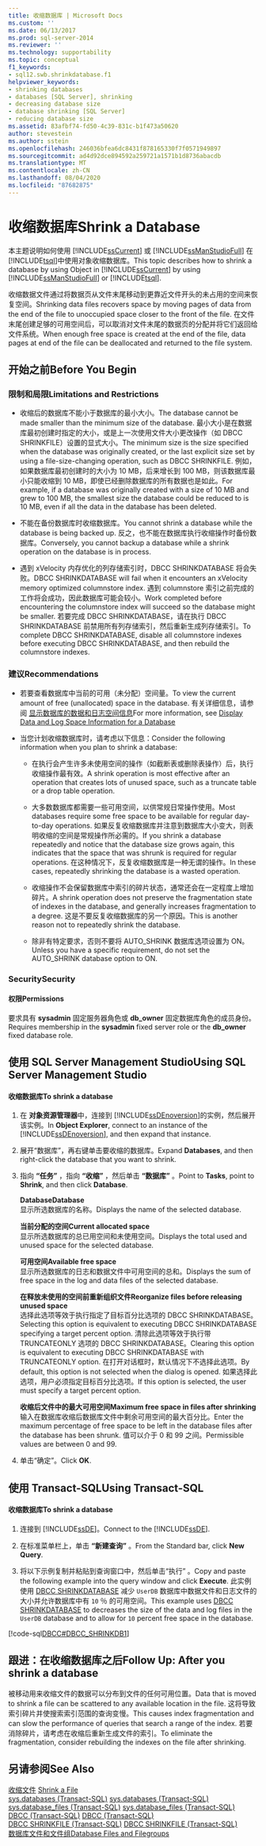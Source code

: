 ```yaml
---
title: 收缩数据库 | Microsoft Docs
ms.custom: ''
ms.date: 06/13/2017
ms.prod: sql-server-2014
ms.reviewer: ''
ms.technology: supportability
ms.topic: conceptual
f1_keywords:
- sql12.swb.shrinkdatabase.f1
helpviewer_keywords:
- shrinking databases
- databases [SQL Server], shrinking
- decreasing database size
- database shrinking [SQL Server]
- reducing database size
ms.assetid: 83afbf74-fd50-4c39-831c-b1f473a50620
author: stevestein
ms.author: sstein
ms.openlocfilehash: 246036bfea6dc8431f878165330f7f0571949897
ms.sourcegitcommit: ad4d92dce894592a259721a1571b1d8736abacdb
ms.translationtype: MT
ms.contentlocale: zh-CN
ms.lasthandoff: 08/04/2020
ms.locfileid: "87682875"
---
```

# <a name="shrink-a-database"></a><span data-ttu-id="dd95e-102">收缩数据库</span><span class="sxs-lookup"><span data-stu-id="dd95e-102">Shrink a Database</span></span>
  <span data-ttu-id="dd95e-103">本主题说明如何使用 [!INCLUDE[ssCurrent](../../includes/sscurrent-md.md)] 或 [!INCLUDE[ssManStudioFull](../../includes/ssmanstudiofull-md.md)] 在 [!INCLUDE[tsql](../../includes/tsql-md.md)]中使用对象收缩数据库。</span><span class="sxs-lookup"><span data-stu-id="dd95e-103">This topic describes how to shrink a database by using Object in [!INCLUDE[ssCurrent](../../includes/sscurrent-md.md)] by using [!INCLUDE[ssManStudioFull](../../includes/ssmanstudiofull-md.md)] or [!INCLUDE[tsql](../../includes/tsql-md.md)].</span></span>  
  
 <span data-ttu-id="dd95e-104">收缩数据文件通过将数据页从文件末尾移动到更靠近文件开头的未占用的空间来恢复空间。</span><span class="sxs-lookup"><span data-stu-id="dd95e-104">Shrinking data files recovers space by moving pages of data from the end of the file to unoccupied space closer to the front of the file.</span></span> <span data-ttu-id="dd95e-105">在文件末尾创建足够的可用空间后，可以取消对文件末尾的数据页的分配并将它们返回给文件系统。</span><span class="sxs-lookup"><span data-stu-id="dd95e-105">When enough free space is created at the end of the file, data pages at end of the file can be deallocated and returned to the file system.</span></span>  
  

  
##  <a name="before-you-begin"></a><a name="BeforeYouBegin"></a> <span data-ttu-id="dd95e-106">开始之前</span><span class="sxs-lookup"><span data-stu-id="dd95e-106">Before You Begin</span></span>  
  
###  <a name="limitations-and-restrictions"></a><a name="Restrictions"></a> <span data-ttu-id="dd95e-107">限制和局限</span><span class="sxs-lookup"><span data-stu-id="dd95e-107">Limitations and Restrictions</span></span>  
  
-   <span data-ttu-id="dd95e-108">收缩后的数据库不能小于数据库的最小大小。</span><span class="sxs-lookup"><span data-stu-id="dd95e-108">The database cannot be made smaller than the minimum size of the database.</span></span> <span data-ttu-id="dd95e-109">最小大小是在数据库最初创建时指定的大小，或是上一次使用文件大小更改操作（如 DBCC SHRINKFILE）设置的显式大小。</span><span class="sxs-lookup"><span data-stu-id="dd95e-109">The minimum size is the size specified when the database was originally created, or the last explicit size set by using a file-size-changing operation, such as DBCC SHRINKFILE.</span></span> <span data-ttu-id="dd95e-110">例如，如果数据库最初创建时的大小为 10 MB，后来增长到 100 MB，则该数据库最小只能收缩到 10 MB，即使已经删除数据库的所有数据也是如此。</span><span class="sxs-lookup"><span data-stu-id="dd95e-110">For example, if a database was originally created with a size of 10 MB and grew to 100 MB, the smallest size the database could be reduced to is 10 MB, even if all the data in the database has been deleted.</span></span>  
  
-   <span data-ttu-id="dd95e-111">不能在备份数据库时收缩数据库。</span><span class="sxs-lookup"><span data-stu-id="dd95e-111">You cannot shrink a database while the database is being backed up.</span></span> <span data-ttu-id="dd95e-112">反之，也不能在数据库执行收缩操作时备份数据库。</span><span class="sxs-lookup"><span data-stu-id="dd95e-112">Conversely, you cannot backup a database while a shrink operation on the database is in process.</span></span>  
  
-   <span data-ttu-id="dd95e-113">遇到 xVelocity 内存优化的列存储索引时，DBCC SHRINKDATABASE 将会失败。</span><span class="sxs-lookup"><span data-stu-id="dd95e-113">DBCC SHRINKDATABASE will fail when it encounters an xVelocity memory optimized columnstore index.</span></span> <span data-ttu-id="dd95e-114">遇到 columnstore 索引之前完成的工作将会成功，因此数据库可能会较小。</span><span class="sxs-lookup"><span data-stu-id="dd95e-114">Work completed before encountering the columnstore index will succeed so the database might be smaller.</span></span> <span data-ttu-id="dd95e-115">若要完成 DBCC SHRINKDATABASE，请在执行 DBCC SHRINKDATABASE 前禁用所有列存储索引，然后重新生成列存储索引。</span><span class="sxs-lookup"><span data-stu-id="dd95e-115">To complete DBCC SHRINKDATABASE, disable all columnstore indexes before executing DBCC SHRINKDATABASE, and then rebuild the columnstore indexes.</span></span>  
  
###  <a name="recommendations"></a><a name="Recommendations"></a> <span data-ttu-id="dd95e-116">建议</span><span class="sxs-lookup"><span data-stu-id="dd95e-116">Recommendations</span></span>  
  
-   <span data-ttu-id="dd95e-117">若要查看数据库中当前的可用（未分配）空间量。</span><span class="sxs-lookup"><span data-stu-id="dd95e-117">To view the current amount of free (unallocated) space in the database.</span></span> <span data-ttu-id="dd95e-118">有关详细信息，请参阅 [显示数据库的数据和日志空间信息](display-data-and-log-space-information-for-a-database.md)</span><span class="sxs-lookup"><span data-stu-id="dd95e-118">For more information, see [Display Data and Log Space Information for a Database](display-data-and-log-space-information-for-a-database.md)</span></span>  
  
-   <span data-ttu-id="dd95e-119">当您计划收缩数据库时，请考虑以下信息：</span><span class="sxs-lookup"><span data-stu-id="dd95e-119">Consider the following information when you plan to shrink a database:</span></span>  
  
    -   <span data-ttu-id="dd95e-120">在执行会产生许多未使用空间的操作（如截断表或删除表操作）后，执行收缩操作最有效。</span><span class="sxs-lookup"><span data-stu-id="dd95e-120">A shrink operation is most effective after an operation that creates lots of unused space, such as a truncate table or a drop table operation.</span></span>  
  
    -   <span data-ttu-id="dd95e-121">大多数数据库都需要一些可用空间，以供常规日常操作使用。</span><span class="sxs-lookup"><span data-stu-id="dd95e-121">Most databases require some free space to be available for regular day-to-day operations.</span></span> <span data-ttu-id="dd95e-122">如果反复收缩数据库并注意到数据库大小变大，则表明收缩的空间是常规操作所必需的。</span><span class="sxs-lookup"><span data-stu-id="dd95e-122">If you shrink a database repeatedly and notice that the database size grows again, this indicates that the space that was shrunk is required for regular operations.</span></span> <span data-ttu-id="dd95e-123">在这种情况下，反复收缩数据库是一种无谓的操作。</span><span class="sxs-lookup"><span data-stu-id="dd95e-123">In these cases, repeatedly shrinking the database is a wasted operation.</span></span>  
  
    -   <span data-ttu-id="dd95e-124">收缩操作不会保留数据库中索引的碎片状态，通常还会在一定程度上增加碎片。</span><span class="sxs-lookup"><span data-stu-id="dd95e-124">A shrink operation does not preserve the fragmentation state of indexes in the database, and generally increases fragmentation to a degree.</span></span> <span data-ttu-id="dd95e-125">这是不要反复收缩数据库的另一个原因。</span><span class="sxs-lookup"><span data-stu-id="dd95e-125">This is another reason not to repeatedly shrink the database.</span></span>  
  
    -   <span data-ttu-id="dd95e-126">除非有特定要求，否则不要将 AUTO_SHRINK 数据库选项设置为 ON。</span><span class="sxs-lookup"><span data-stu-id="dd95e-126">Unless you have a specific requirement, do not set the AUTO_SHRINK database option to ON.</span></span>  
  
###  <a name="security"></a><a name="Security"></a> <span data-ttu-id="dd95e-127">Security</span><span class="sxs-lookup"><span data-stu-id="dd95e-127">Security</span></span>  
  
####  <a name="permissions"></a><a name="Permissions"></a> <span data-ttu-id="dd95e-128">权限</span><span class="sxs-lookup"><span data-stu-id="dd95e-128">Permissions</span></span>  
 <span data-ttu-id="dd95e-129">要求具有 **sysadmin** 固定服务器角色或 **db_owner** 固定数据库角色的成员身份。</span><span class="sxs-lookup"><span data-stu-id="dd95e-129">Requires membership in the **sysadmin** fixed server role or the **db_owner** fixed database role.</span></span>  
  
##  <a name="using-sql-server-management-studio"></a><a name="SSMSProcedure"></a> <span data-ttu-id="dd95e-130">使用 SQL Server Management Studio</span><span class="sxs-lookup"><span data-stu-id="dd95e-130">Using SQL Server Management Studio</span></span>  
  
#### <a name="to-shrink-a-database"></a><span data-ttu-id="dd95e-131">收缩数据库</span><span class="sxs-lookup"><span data-stu-id="dd95e-131">To shrink a database</span></span>  
  
1.  <span data-ttu-id="dd95e-132">在 **对象资源管理器**中，连接到 [!INCLUDE[ssDEnoversion](../../includes/ssdenoversion-md.md)]的实例，然后展开该实例。</span><span class="sxs-lookup"><span data-stu-id="dd95e-132">In **Object Explorer**, connect to an instance of the [!INCLUDE[ssDEnoversion](../../includes/ssdenoversion-md.md)], and then expand that instance.</span></span>  
  
2.  <span data-ttu-id="dd95e-133">展开“数据库”，再右键单击要收缩的数据库。</span><span class="sxs-lookup"><span data-stu-id="dd95e-133">Expand **Databases**, and then right-click the database that you want to shrink.</span></span>  
  
3.  <span data-ttu-id="dd95e-134">指向 **“任务”** ，指向 **“收缩”** ，然后单击 **“数据库”** 。</span><span class="sxs-lookup"><span data-stu-id="dd95e-134">Point to **Tasks**, point to **Shrink**, and then click **Database**.</span></span>  
  
     <span data-ttu-id="dd95e-135">**Database**</span><span class="sxs-lookup"><span data-stu-id="dd95e-135">**Database**</span></span>  
     <span data-ttu-id="dd95e-136">显示所选数据库的名称。</span><span class="sxs-lookup"><span data-stu-id="dd95e-136">Displays the name of the selected database.</span></span>  
  
     <span data-ttu-id="dd95e-137">**当前分配的空间**</span><span class="sxs-lookup"><span data-stu-id="dd95e-137">**Current allocated space**</span></span>  
     <span data-ttu-id="dd95e-138">显示所选数据库的总已用空间和未使用空间。</span><span class="sxs-lookup"><span data-stu-id="dd95e-138">Displays the total used and unused space for the selected database.</span></span>  
  
     <span data-ttu-id="dd95e-139">**可用空间**</span><span class="sxs-lookup"><span data-stu-id="dd95e-139">**Available free space**</span></span>  
     <span data-ttu-id="dd95e-140">显示所选数据库的日志和数据文件中可用空间的总和。</span><span class="sxs-lookup"><span data-stu-id="dd95e-140">Displays the sum of free space in the log and data files of the selected database.</span></span>  
  
     <span data-ttu-id="dd95e-141">**在释放未使用的空间前重新组织文件**</span><span class="sxs-lookup"><span data-stu-id="dd95e-141">**Reorganize files before releasing unused space**</span></span>  
     <span data-ttu-id="dd95e-142">选择此选项等效于执行指定了目标百分比选项的 DBCC SHRINKDATABASE。</span><span class="sxs-lookup"><span data-stu-id="dd95e-142">Selecting this option is equivalent to executing DBCC SHRINKDATABASE specifying a target percent option.</span></span> <span data-ttu-id="dd95e-143">清除此选项等效于执行带 TRUNCATEONLY 选项的 DBCC SHRINKDATABASE。</span><span class="sxs-lookup"><span data-stu-id="dd95e-143">Clearing this option is equivalent to executing DBCC SHRINKDATABASE with TRUNCATEONLY option.</span></span> <span data-ttu-id="dd95e-144">在打开对话框时，默认情况下不选择此选项。</span><span class="sxs-lookup"><span data-stu-id="dd95e-144">By default, this option is not selected when the dialog is opened.</span></span> <span data-ttu-id="dd95e-145">如果选择此选项，用户必须指定目标百分比选项。</span><span class="sxs-lookup"><span data-stu-id="dd95e-145">If this option is selected, the user must specify a target percent option.</span></span>  
  
     <span data-ttu-id="dd95e-146">**收缩后文件中的最大可用空间**</span><span class="sxs-lookup"><span data-stu-id="dd95e-146">**Maximum free space in files after shrinking**</span></span>  
     <span data-ttu-id="dd95e-147">输入在数据库收缩后数据库文件中剩余可用空间的最大百分比。</span><span class="sxs-lookup"><span data-stu-id="dd95e-147">Enter the maximum percentage of free space to be left in the database files after the database has been shrunk.</span></span> <span data-ttu-id="dd95e-148">值可以介于 0 和 99 之间。</span><span class="sxs-lookup"><span data-stu-id="dd95e-148">Permissible values are between 0 and 99.</span></span>  
  
4.  <span data-ttu-id="dd95e-149">单击“确定”。</span><span class="sxs-lookup"><span data-stu-id="dd95e-149">Click **OK**.</span></span>  
  
##  <a name="using-transact-sql"></a><a name="TsqlProcedure"></a> <span data-ttu-id="dd95e-150">使用 Transact-SQL</span><span class="sxs-lookup"><span data-stu-id="dd95e-150">Using Transact-SQL</span></span>  
  
#### <a name="to-shrink-a-database"></a><span data-ttu-id="dd95e-151">收缩数据库</span><span class="sxs-lookup"><span data-stu-id="dd95e-151">To shrink a database</span></span>  
  
1.  <span data-ttu-id="dd95e-152">连接到 [!INCLUDE[ssDE](../../includes/ssde-md.md)]。</span><span class="sxs-lookup"><span data-stu-id="dd95e-152">Connect to the [!INCLUDE[ssDE](../../includes/ssde-md.md)].</span></span>  
  
2.  <span data-ttu-id="dd95e-153">在标准菜单栏上，单击 **“新建查询”** 。</span><span class="sxs-lookup"><span data-stu-id="dd95e-153">From the Standard bar, click **New Query**.</span></span>  
  
3.  <span data-ttu-id="dd95e-154">将以下示例复制并粘贴到查询窗口中，然后单击“执行” 。</span><span class="sxs-lookup"><span data-stu-id="dd95e-154">Copy and paste the following example into the query window and click **Execute**.</span></span> <span data-ttu-id="dd95e-155">此实例使用 [DBCC SHRINKDATABASE](/sql/t-sql/database-console-commands/dbcc-shrinkdatabase-transact-sql) 减少 `UserDB` 数据库中数据文件和日志文件的大小并允许数据库中有 `10` ％ 的可用空间。</span><span class="sxs-lookup"><span data-stu-id="dd95e-155">This example uses [DBCC SHRINKDATABASE](/sql/t-sql/database-console-commands/dbcc-shrinkdatabase-transact-sql) to decreases the size of the data and log files in the `UserDB` database and to allow for `10` percent free space in the database.</span></span>  
  
 [!code-sql[DBCC#DBCC_SHRINKDB1](../../snippets/tsql/SQL14/tsql/dbcc/transact-sql/dbcc_other.sql#dbcc_shrinkdb1)]  
  
##  <a name="follow-up-after-you-shrink-a-database"></a><a name="FollowUp"></a> <span data-ttu-id="dd95e-156">跟进：在收缩数据库之后</span><span class="sxs-lookup"><span data-stu-id="dd95e-156">Follow Up: After you shrink a database</span></span>  
 <span data-ttu-id="dd95e-157">被移动用来收缩文件的数据可以分布到文件的任何可用位置。</span><span class="sxs-lookup"><span data-stu-id="dd95e-157">Data that is moved to shrink a file can be scattered to any available location in the file.</span></span> <span data-ttu-id="dd95e-158">这将导致索引碎片并使搜索索引范围的查询变慢。</span><span class="sxs-lookup"><span data-stu-id="dd95e-158">This causes index fragmentation and can slow the performance of queries that search a range of the index.</span></span> <span data-ttu-id="dd95e-159">若要消除碎片，请考虑在收缩后重新生成文件的索引。</span><span class="sxs-lookup"><span data-stu-id="dd95e-159">To eliminate the fragmentation, consider rebuilding the indexes on the file after shrinking.</span></span>  
  
## <a name="see-also"></a><span data-ttu-id="dd95e-160">另请参阅</span><span class="sxs-lookup"><span data-stu-id="dd95e-160">See Also</span></span>  
 <span data-ttu-id="dd95e-161">[收缩文件](shrink-a-file.md) </span><span class="sxs-lookup"><span data-stu-id="dd95e-161">[Shrink a File](shrink-a-file.md) </span></span>  
 <span data-ttu-id="dd95e-162">[sys.databases (Transact-SQL)](/sql/relational-databases/system-catalog-views/sys-databases-transact-sql) </span><span class="sxs-lookup"><span data-stu-id="dd95e-162">[sys.databases &#40;Transact-SQL&#41;](/sql/relational-databases/system-catalog-views/sys-databases-transact-sql) </span></span>  
 <span data-ttu-id="dd95e-163">[sys.database_files (Transact-SQL)](/sql/relational-databases/system-catalog-views/sys-database-files-transact-sql) </span><span class="sxs-lookup"><span data-stu-id="dd95e-163">[sys.database_files &#40;Transact-SQL&#41;](/sql/relational-databases/system-catalog-views/sys-database-files-transact-sql) </span></span>  
 <span data-ttu-id="dd95e-164">[DBCC (Transact-SQL)](/sql/t-sql/database-console-commands/dbcc-transact-sql) </span><span class="sxs-lookup"><span data-stu-id="dd95e-164">[DBCC &#40;Transact-SQL&#41;](/sql/t-sql/database-console-commands/dbcc-transact-sql) </span></span>  
 <span data-ttu-id="dd95e-165">[DBCC SHRINKFILE (Transact-SQL)](/sql/t-sql/database-console-commands/dbcc-shrinkfile-transact-sql) </span><span class="sxs-lookup"><span data-stu-id="dd95e-165">[DBCC SHRINKFILE &#40;Transact-SQL&#41;](/sql/t-sql/database-console-commands/dbcc-shrinkfile-transact-sql) </span></span>  
 [<span data-ttu-id="dd95e-166">数据库文件和文件组</span><span class="sxs-lookup"><span data-stu-id="dd95e-166">Database Files and Filegroups</span></span>](database-files-and-filegroups.md)  
  
  
